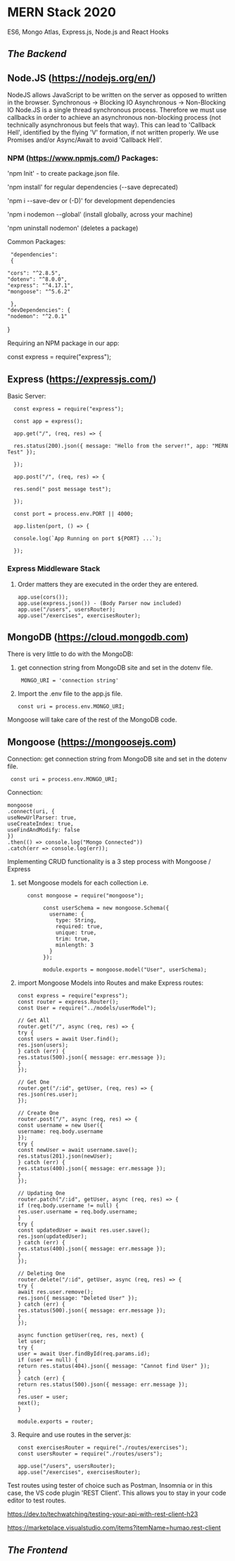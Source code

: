 # MERN Stack 2020

ES6, Mongo Atlas, Express.js, Node.js and React Hooks

## **_The Backend_**

## Node.JS (https://nodejs.org/en/)

NodeJS allows JavaScript to be written on the server as opposed to written in the browser.
Synchronous -> Blocking IO
Asynchronous -> Non-Blocking IO
Node.JS is a single thread synchronous process. Therefore we must use callbacks in order to achieve an asynchronous non-blocking process (not technically asynchronous but feels that way). This can lead to 'Callback Hell', identified by the flying 'V' formation, if not written properly. We use Promises and/or Async/Await to avoid 'Callback Hell'.

### NPM (https://www.npmjs.com/) Packages:

'npm Init' - to create package.json file.

'npm install' for regular dependencies (--save deprecated)

'npm i --save-dev or (-D)' for development dependencies

'npm i nodemon --global' (install globally, across your machine)

'npm uninstall nodemon' (deletes a package)

Common Packages:

     "dependencies":
     {

    "cors": "^2.8.5",
    "dotenv": "^8.0.0",
    "express": "^4.17.1",
    "mongoose": "^5.6.2"

     },
    "devDependencies": {
    "nodemon": "^2.0.1"

}

Requiring an NPM package in our app:

const express = require("express");

## Express (https://expressjs.com/)

Basic Server:

      const express = require("express");

      const app = express();

      app.get("/", (req, res) => {

      res.status(200).json({ message: "Hello from the server!", app: "MERN Test" });

      });

      app.post("/", (req, res) => {

      res.send(" post message test");

      });

      const port = process.env.PORT || 4000;

      app.listen(port, () => {

      console.log(`App Running on port ${PORT} ...`);

      });

### Express Middleware Stack

1.  Order matters they are executed in the order they are entered.

        app.use(cors());
        app.use(express.json()) - (Body Parser now included)
        app.use("/users", usersRouter);
        app.use("/exercises", exercisesRouter);

## MongoDB (https://cloud.mongodb.com)

There is very little to do with the MongoDB:

1.  get connection string from MongoDB site and set in the dotenv file.

         MONGO_URI = 'connection string'

2.  Import the .env file to the app.js file.

        const uri = process.env.MONGO_URI;

Mongoose will take care of the rest of the MongoDB code.

## Mongoose (https://mongoosejs.com)

Connection:
get connection string from MongoDB site and set in the dotenv file.

     const uri = process.env.MONGO_URI;

Connection:

    mongoose
    .connect(uri, {
    useNewUrlParser: true,
    useCreateIndex: true,
    useFindAndModify: false
    })
    .then(() => console.log("Mongo Connected"))
    .catch(err => console.log(err));

Implementing CRUD functionality is a 3 step process with Mongoose / Express

1.  set Mongoose models for each collection
    i.e.

           const mongoose = require("mongoose");

        		const userSchema = new mongoose.Schema({
        		  username: {
        			type: String,
        			required: true,
        			unique: true,
        			trim: true,
        			minlength: 3
        		  }
        		});

        		module.exports = mongoose.model("User", userSchema);

2.  import Mongoose Models into Routes and make Express routes:

        const express = require("express");
        const router = express.Router();
        const User = require("../models/userModel");

        // Get All
        router.get("/", async (req, res) => {
        try {
        const users = await User.find();
        res.json(users);
        } catch (err) {
        res.status(500).json({ message: err.message });
        }
        });

        // Get One
        router.get("/:id", getUser, (req, res) => {
        res.json(res.user);
        });

        // Create One
        router.post("/", async (req, res) => {
        const username = new User({
        username: req.body.username
        });
        try {
        const newUser = await username.save();
        res.status(201).json(newUser);
        } catch (err) {
        res.status(400).json({ message: err.message });
        }
        });

        // Updating One
        router.patch("/:id", getUser, async (req, res) => {
        if (req.body.username != null) {
        res.user.username = req.body.username;
        }
        try {
        const updatedUser = await res.user.save();
        res.json(updatedUser);
        } catch (err) {
        res.status(400).json({ message: err.message });
        }
        });

        // Deleting One
        router.delete("/:id", getUser, async (req, res) => {
        try {
        await res.user.remove();
        res.json({ message: "Deleted User" });
        } catch (err) {
        res.status(500).json({ message: err.message });
        }
        });

        async function getUser(req, res, next) {
        let user;
        try {
        user = await User.findById(req.params.id);
        if (user == null) {
        return res.status(404).json({ message: "Cannot find User" });
        }
        } catch (err) {
        return res.status(500).json({ message: err.message });
        }
        res.user = user;
        next();
        }

        module.exports = router;

3.  Require and use routes in the server.js:


        const exercisesRouter = require("./routes/exercises");
        const usersRouter = require("./routes/users");

        app.use("/users", usersRouter);
        app.use("/exercises", exercisesRouter);

Test routes using tester of choice such as Postman, Insomnia or in this case, the VS code plugin 'REST Client'. This allows you to stay in your code editor to test routes.

https://dev.to/techwatching/testing-your-api-with-rest-client-h23

https://marketplace.visualstudio.com/items?itemName=humao.rest-client

## **_The Frontend_**
